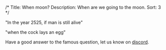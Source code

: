 /*
Title: When moon?
Description: When are we going to the moon.
Sort: 3
*/

"In the year 2525, if man is still alive"

"when the cock lays an egg"

Have a good answer to the famous question, let us know on [discord](https://discord.gg/4p5muhb).